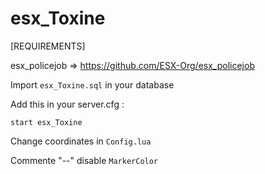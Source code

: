 # esx_Toxine

[REQUIREMENTS]

esx_policejob => https://github.com/ESX-Org/esx_policejob


Import ``esx_Toxine.sql`` in your database


Add this in your server.cfg :

``start esx_Toxine``

Change coordinates in ``Config.lua``

Commente "--" disable ``MarkerColor``
